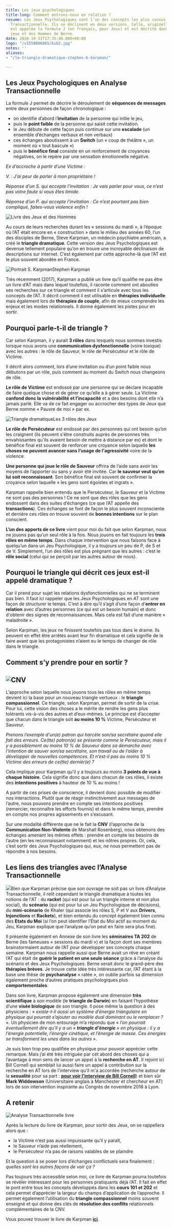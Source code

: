 ```yaml
---
title: Les jeux psychologiques
title-long: Comment entrons-nous en relation ?
resume: Les Jeux Psychologiques sont l’un des concepts les plus connus de l’Analyse
  Transactionnelle. Ils se déclinent en deux versions. Celle, originelle, d’Eric Berne,
  est appelée la formule J (en français, pour Jeux) et est décrite dans le livre Des
  jeux et des Hommes de Berne.
date: 2018-10-31T17:35:48.000+00:00
logo: "/v1558806865/bib2.jpg"
notes: ''
aliases:
- "/le-triangle-dramatique-stephen-b-karpman/"

---
```

## Les Jeux Psychologiques en Analyse Transactionnelle

La formule J permet de décrire le déroulement de **séquences de messages** entre deux personnes de façon chronologique :

* on identifie d’abord l’**invitation** de la personne qui initie le jeu,
* puis le **point faible** de la personne qui saisit cette invitation.
* le Jeu débute de cette façon puis continue sur une **escalade** (un ensemble d’échanges verbaux et non verbaux)
* ces échanges aboutissent à un **Switch** (un « coup de théâtre », un moment où « tout bascule »)
* puis le **bénéfice final** consiste en un renforcement de croyances négatives, on le repère par une sensation émotionnelle négative.

_Ex d’accroche à partir d’une Victime :_

_V. : J’ai peur de parler à mon propriétaire !_

_Réponse d’un S. qui accepte l’invitation : Je vais parler pour vous, ce n’est pas votre faute si vous êtes timide._

_Réponse d’un P. qui accepte l’invitation : Ce n’est pourtant pas bien compliqué, faites-vous violence enfin !_

![Livre des Jeux et des Hommes](https://ct-psy.com/wp-content/uploads/2018/10/DJEDH-300x300.jpg)

Au cours de leurs recherches durant les « sessions du mardi », à l’époque où l’AT était encore en « construction » dans le milieu des années 60, l’un des disciples de Berne, Steve Karpman, un médecin psychiatre américain, a créé le **triangle dramatique**. Cette version des Jeux Psychologiques est devenue tellement populaire qu’on en trouve une incroyable déclinaison de descriptions sur internet. C’est également par cette approche-là que l’AT est le plus souvent abordée en France.

![Portrait S. Karpman](https://ct-psy.com/wp-content/uploads/2018/10/Karpman.jpg)Stephen Karpman

Très récemment (2017), Karpman a publié un livre qu’il qualifie ne pas être un livre d’AT mais dans lequel toutefois, il raconte comment ont abouties ses recherches sur ce triangle et comment il s’articule avec tous les concepts de l’AT. Il décrit comment il est utilisable en **thérapies individuelle** mais également lors de **thérapies de couple**, afin de mieux comprendre les enjeux et les modes relationnels. Il donne également les pistes pour en sortir.

## Pourquoi parle-t-il de triangle ?

Car selon Karpman, il y aurait **3 rôles** dans lesquels nous sommes investis lorsque nous avons une **communication dysfonctionnelle** (voire toxique) avec les autres : le rôle de Sauveur, le rôle de Persécuteur et le rôle de Victime.

Il décrit alors comment, lors d’une invitation ou d’un point faible nous débutons par un rôle, puis comment au moment du Switch nous changeons de rôle.

**Le rôle de Victime** est endossé par une personne qui se déclare incapable de faire quelque chose et de gérer ce qu’elle a à gérer seule. La Victime **confond donc la vulnérabilité et l’incapacité** et a des besoins dont elle n’a jamais parlé. Elle va de ce fait engager ou accrocher des types de Jeux que Berne nomme « Pauvre de moi » par ex.

![Triangle dramatique](https://ct-psy.com/wp-content/uploads/2018/10/JP-300x216.jpeg)Les 3 rôles des Jeux

**Le rôle de Persécuteur** est endossé par des personnes qui ont besoin qu’on les craignent (ils peuvent s'être construits auprès de personnes très envahissantes qu'ils avaient besoin de mettre à distance par ex) et dont le bénéfice final est souvent de renforcer une croyance selon laquelle **les choses ne peuvent avancer sans l’usage de l'agressivité** voire de la violence.

**Une personne qui joue le rôle de Sauveur** offrira de l’aide sans avoir les moyens de l’apporter ou sans y avoir été invitée. Car **le sauveur veut qu’on lui soit reconnaissant**. Son bénéfice final est souvent de confirmer la croyance selon laquelle « les gens sont égoistes et ingrats ».

Karpman rappelle bien entendu que le Persécuteur, le Sauveur et la Victime ne sont pas des personnes ! Ce ne sont que des rôles que les gens endossent dans des suites d’échanges (ce que l’AT appelle des **transactions**). Ces échanges se font de façon le plus souvent inconsciente et derrière ces rôles on trouve souvent de **bonnes intentions** sur le plan conscient.

**L’un des apports de ce livre** vient pour moi du fait que selon Karpman, nous ne jouons pas qu’un seul rôle à la fois. Nous jouons en fait toujours les **trois rôles en même temps**. Dans chaque intervention que nous faisons face à quelqu’un dans un Jeu Psychologique, il y a toujours un peu de P, de S et de V. Simplement, l’un des rôles est plus prégnant que les autres : c’est le **rôle social** (celui qui se perçoit par les autres autour de nous).

## Pourquoi le triangle qui décrit ces jeux est-il appelé dramatique ?

Car il prend pour sujet les relations dysfonctionnelles qui ne se terminent pas bien. Il faut ici rappeler que les Jeux Psychologiques en AT sont une façon de structurer le temps. C’est à dire qu’il s’agit d’une façon d’**entrer en relation** avec d’autres personnes (ce qui est un besoin humain) et donc d'obtenir des signes de reconnaissances. Mais cela est fait d’une manière « maladroite ».

Selon Karpman, les jeux ne finissent toutefois pas tous dans le drame. Ils peuvent en effet être arrêtés avant leur fin dramatique et cela signifie de le faire avant que les protagonistes n’aient eu le temps de changer de rôle dans le triangle.

## Comment s’y prendre pour en sortir ?

## ![CNV](https://ct-psy.com/wp-content/uploads/2018/10/CNV-184x300.jpeg "L'une des manière de sortir du triangle dramatique est la CNV, mais ce n'est pas l seule façon")

L’approche selon laquelle nous jouons tous les rôles en même temps devient ici la base pour un nouveau triangle vertueux : le **triangle compassionnel**. Ce triangle, selon Karpman, permet de sortir de la crise. Pour lui, cette vision des choses a le mérite de rendre les gens plus tolérants vis-à-vis des autres et d’eux-mêmes. Le principe est d’accepter que chacun dans le triangle soit **au moins 10 %** Victime, Persécuteur et Sauveur.

_Prenons l’exemple d'un(e) patron qui harcèle son/sa secrétaire quand elle fait des erreurs. Ce(tte) patron(e) se présente comme le Persécuteur, mais il y a possiblement au moins 10 % de Sauveur dans sa démarche avec l’intention de sauver son/sa secrétaire, son travail ou de l’aider à développer de nouvelles compétences. Et n’est-il pas au moins 10 % Victime des erreurs de ce(tte) dernièr(e) ?_

Cela implique pour Karpman qu'il y a toujours au moins **3 points de vue à chaque histoire**. Cela signifie donc que dans chacun de ces rôles, il existe des **intentions positives** à hauteur de 10 % au moins !

A partir de ces prises de conscience, il devient donc possible de modifier nos interactions. Plutôt que de réagir instinctivement aux messages de l’autre, nous pouvons prendre en compte ses intentions positives (remercier, reconnaître les efforts fournis) et dans le même temps, prendre en compte nos propres agissements en s’excusant.

Sur une modalité différente que ne le fait la **CNV** (l’approche de la **Communication Non-Violente** de Marshall Rosenberg), nous obtenons des échanges amenant les mêmes effets : prendre en compte les besoins de l’autre (en  les reconnaissant notamment) et les nôtres propres. Or, cela, c’est sortir des Jeux Psychologiques qui, eux, ne nous permettent pas de répondre à nos besoins.

## Les liens des triangles avec l’Analyse Transactionnelle

![](https://ct-psy.com/wp-content/uploads/2018/10/Compassionnel-232x300.jpeg)Bien que Karpman précise que son ouvrage ne soit pas un livre d’Analyse Transactionnelle, il relit cependant le triangle dramatique à toutes les notions de l'AT : du **racket** (qui est pour lui un triangle interne et non plus social), du **scénario** (qui est pour lui un Jeu Psychologique de décisions), du **mini-scénario** de Khaler (qui associe les rôles S, P et V aux **Drivers**, **Injonctions** et **Rackets**), et bien entendu du concept également bien connu des **Etats du Moi** (si l’on peut identifier l’État du Moi actif au moment du Jeu, Karpman explique que l’analyse qu’on peut en faire sera plus fine).

Il présente également en Annexe de son livre les **séminaires TA 202** de Berne (les fameuses « sessions du mardi ») et la façon dont ses membres brainstormaient autour de l’AT pour développer ses concepts chaque semaine. Karpman nous rappelle aussi que Berne avait un rêve en créant l’AT qui était de **guérir le patient en une seule séance** grâce à l’analyse du scénario et des Jeux Psychologiques. Berne serait donc le grand-père des **thérapies brèves**. Je trouve cette idée très intéressante car, l’AT étant à la base une thèse de **psychanalyse** « ratée », on oublie parfois sa dimension également proche d’autres pratiques psychologiques plus **comportementales**.

Dans son livre, Karpman propose également une dimension **très scientifique** à son modèle (le **triangle de Darwin**) en faisant l’hypothèse d’une **visée biologique** de son triangle. Il pose même la question à des physiciens : « _existe-t-il aussi un système d’énergie triangulaire en physique qui pourrait s’ajouter au modèle dual dominant ou le remplacer ?_ ». Un physicien de mon entourage m’a répondu que _« l’on pourrait éventuellement dire qu’il y a un « **triangle d’énergie** » en physique : il y a l’énergie potentielle, l’énergie cinétique, et l’énergie de masse. Ces énergies se transforment les unes dans les autres »_. 

Je suis bien trop peu qualifiée en physique pour pouvoir apprécier cette remarque. Mais j’ai été très intriguée par cet abord des choses qui a l’avantage à mon sens de lancer un appel à la **recherche en AT**. Il rejoint ici Bill Cornell qui semblait lui aussi faire un appel à contribution sur la recherche en AT lors de l'interview qu'il m'a accordée (recherche autour de la **sexualité** pour sa part : [**pour voir l’interview de Bill Cornell**](https://ct-psy.com/interview-de-bill-cornell/)) et bien sûr **Mark Widdowson** (Universitaire anglais à Manchester et chercheur en AT) lors de son intervention inspirante au Congrès de novembre 2018 à Lyon.

## A retenir

![Analyse Transactionnelle livre](https://ct-psy.com/wp-content/uploads/2018/10/livre-300x300.jpeg)

Après la lecture du livre de Karpman, pour sortir des Jeux, on se rappellera alors que :

* la Victime n’est pas aussi impuissante qu’il y paraît,
* le Sauveur n’aide pas réellement,
* le Persécuteur n’a pas de raisons valables de se plaindre

Et la question à se poser lors d’échanges conflictuels sera finalement : _quelles sont les autres façons de voir ça ?_

Pas toujours très accessible selon moi, ce livre de Karpman pourra toutefois se révéler intéressant pour les personnes pratiquants déjà l’AT. Il fait en effet le pont entre tous les concepts développés dans les **cours 101 et 202** et cela permet d’apprécier la largeur du champs d’application de l’approche. Il permet également l’utilisation du **triangle compassionnel** moins souvent enseigné et qui donne des clés de **résolution des conflits** relationnels complémentaires de la CNV.

Vous pouvez trouver le livre de Karpman [**ici**](httpss://www.decitre.fr/livres/le-triangle-dramatique-9782729615109.html?utm_source=affilae&utm_medium=affiliation&utm_campaign=catherine-tardella#ae587).